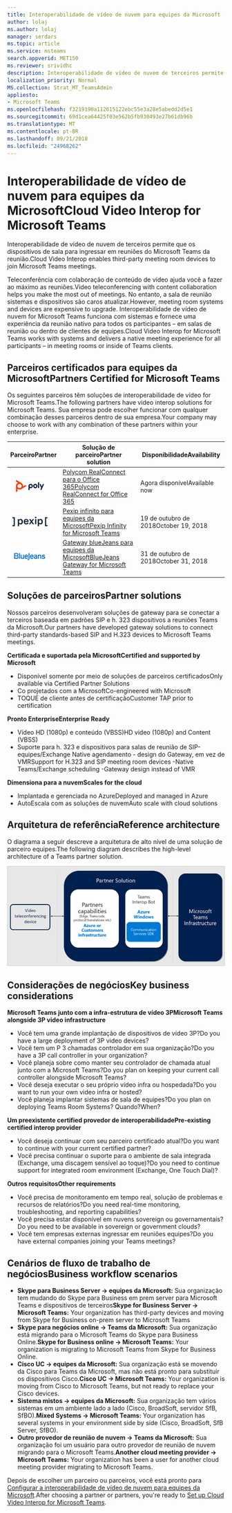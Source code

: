 ```yaml
---
title: Interoperabilidade de vídeo de nuvem para equipes da Microsoft
author: lolaj
ms.author: lolaj
manager: serdars
ms.topic: article
ms.service: msteams
search.appverid: MET150
ms.reviewer: srividhc
description: Interoperabilidade de vídeo de nuvem de terceiros permite que os dispositivos de sala para ingressar em reuniões do Microsoft Teams da reunião.
localization_priority: Normal
MS.collection: Strat_MT_TeamsAdmin
appliesto:
- Microsoft Teams
ms.openlocfilehash: f3219190a112615122ebc55e3a28e5abedd2d5e1
ms.sourcegitcommit: 69d1cea64425f03e562b5fb930493e27b61db96b
ms.translationtype: MT
ms.contentlocale: pt-BR
ms.lasthandoff: 09/21/2018
ms.locfileid: "24968262"
---
```

# <a name="cloud-video-interop-for-microsoft-teams"></a><span data-ttu-id="e7eb3-103">Interoperabilidade de vídeo de nuvem para equipes da Microsoft</span><span class="sxs-lookup"><span data-stu-id="e7eb3-103">Cloud Video Interop for Microsoft Teams</span></span>

<span data-ttu-id="e7eb3-104">Interoperabilidade de vídeo de nuvem de terceiros permite que os dispositivos de sala para ingressar em reuniões do Microsoft Teams da reunião.</span><span class="sxs-lookup"><span data-stu-id="e7eb3-104">Cloud Video Interop enables third-party meeting room devices to join Microsoft Teams meetings.</span></span>

<span data-ttu-id="e7eb3-105">Teleconferência com colaboração de conteúdo de vídeo ajuda você a fazer ao máximo as reuniões.</span><span class="sxs-lookup"><span data-stu-id="e7eb3-105">Video teleconferencing with content collaboration helps you make the most out of meetings.</span></span> <span data-ttu-id="e7eb3-106">No entanto, a sala de reunião sistemas e dispositivos são caros atualizar.</span><span class="sxs-lookup"><span data-stu-id="e7eb3-106">However, meeting room systems and devices are expensive to upgrade.</span></span> <span data-ttu-id="e7eb3-107">Interoperabilidade de vídeo de nuvem for Microsoft Teams funciona com sistemas e fornece uma experiência da reunião nativo para todos os participantes – em salas de reunião ou dentro de clientes de equipes.</span><span class="sxs-lookup"><span data-stu-id="e7eb3-107">Cloud Video Interop for Microsoft Teams works with systems and delivers a native meeting experience for all participants – in meeting rooms or inside of Teams clients.</span></span> 

## <a name="partners-certified-for-microsoft-teams"></a><span data-ttu-id="e7eb3-108">Parceiros certificados para equipes da Microsoft</span><span class="sxs-lookup"><span data-stu-id="e7eb3-108">Partners Certified for Microsoft Teams</span></span>

<span data-ttu-id="e7eb3-109">Os seguintes parceiros têm soluções de interoperabilidade de vídeo for Microsoft Teams.</span><span class="sxs-lookup"><span data-stu-id="e7eb3-109">The following partners have video interop solutions for Microsoft Teams.</span></span> <span data-ttu-id="e7eb3-110">Sua empresa pode escolher funcionar com qualquer combinação desses parceiros dentro de sua empresa.</span><span class="sxs-lookup"><span data-stu-id="e7eb3-110">Your company may choose to work with any combination of these partners within your enterprise.</span></span> 


|<span data-ttu-id="e7eb3-111">Parceiro</span><span class="sxs-lookup"><span data-stu-id="e7eb3-111">Partner</span></span>|<span data-ttu-id="e7eb3-112">Solução de parceiro</span><span class="sxs-lookup"><span data-stu-id="e7eb3-112">Partner solution</span></span>|<span data-ttu-id="e7eb3-113">Disponibilidade</span><span class="sxs-lookup"><span data-stu-id="e7eb3-113">Availability</span></span>|
|----|---|----|
|![Polycom RealConnect](media/polycom.png) |   [<span data-ttu-id="e7eb3-115">Polycom RealConnect para o Office 365</span><span class="sxs-lookup"><span data-stu-id="e7eb3-115">Polycom RealConnect for Office 365</span></span>](https://aka.ms/PolycomRealConnect)|<span data-ttu-id="e7eb3-116">Agora disponível</span><span class="sxs-lookup"><span data-stu-id="e7eb3-116">Available now</span></span>|
|![Pexip infinito](media/pexip.png)| [<span data-ttu-id="e7eb3-118">Pexip infinito para equipes da Microsoft</span><span class="sxs-lookup"><span data-stu-id="e7eb3-118">Pexip Infinity for Microsoft Teams</span></span>](https://aka.ms/PexipInfinity) | <span data-ttu-id="e7eb3-119">19 de outubro de 2018</span><span class="sxs-lookup"><span data-stu-id="e7eb3-119">October 19, 2018</span></span>|
|![Gateway blueJeans](media/bluejeans.png)|[<span data-ttu-id="e7eb3-121">Gateway blueJeans para equipes da Microsoft</span><span class="sxs-lookup"><span data-stu-id="e7eb3-121">BlueJeans Gateway for Microsoft Teams</span></span>](https://aka.ms/BluejeansGateway) | <span data-ttu-id="e7eb3-122">31 de outubro de 2018</span><span class="sxs-lookup"><span data-stu-id="e7eb3-122">October 31, 2018</span></span>|

## <a name="partner-solutions"></a><span data-ttu-id="e7eb3-123">Soluções de parceiros</span><span class="sxs-lookup"><span data-stu-id="e7eb3-123">Partner solutions</span></span>

<span data-ttu-id="e7eb3-124">Nossos parceiros desenvolveram soluções de gateway para se conectar a terceiros baseada em padrões SIP e h. 323 dispositivos a reuniões Teams da Microsoft.</span><span class="sxs-lookup"><span data-stu-id="e7eb3-124">Our partners have developed gateway solutions to connect third-party standards-based SIP and H.323 devices to Microsoft Teams meetings.</span></span>  
 
<span data-ttu-id="e7eb3-125">**Certificada e suportada pela Microsoft**</span><span class="sxs-lookup"><span data-stu-id="e7eb3-125">**Certified and supported by Microsoft**</span></span>

- <span data-ttu-id="e7eb3-126">Disponível somente por meio de soluções de parceiros certificados</span><span class="sxs-lookup"><span data-stu-id="e7eb3-126">Only available via Certified Partner Solutions</span></span>
- <span data-ttu-id="e7eb3-127">Co projetados com a Microsoft</span><span class="sxs-lookup"><span data-stu-id="e7eb3-127">Co-engineered with Microsoft</span></span>
- <span data-ttu-id="e7eb3-128">TOQUE de cliente antes de certificação</span><span class="sxs-lookup"><span data-stu-id="e7eb3-128">Customer TAP prior to certification</span></span>

<span data-ttu-id="e7eb3-129">**Pronto Enterprise**</span><span class="sxs-lookup"><span data-stu-id="e7eb3-129">**Enterprise Ready**</span></span>

- <span data-ttu-id="e7eb3-130">Vídeo HD (1080p) e conteúdo (VBSS)</span><span class="sxs-lookup"><span data-stu-id="e7eb3-130">HD video (1080p) and Content (VBSS)</span></span>
- <span data-ttu-id="e7eb3-131">Suporte para h. 323 e dispositivos para salas de reunião de SIP-equipes/Exchange Native agendamento - design do Gateway, em vez de VMR</span><span class="sxs-lookup"><span data-stu-id="e7eb3-131">Support for H.323 and SIP meeting room devices -Native Teams/Exchange scheduling -Gateway design instead of VMR</span></span>

<span data-ttu-id="e7eb3-132">**Dimensiona para a nuvem**</span><span class="sxs-lookup"><span data-stu-id="e7eb3-132">**Scales for the cloud**</span></span>

- <span data-ttu-id="e7eb3-133">Implantada e gerenciada no Azure</span><span class="sxs-lookup"><span data-stu-id="e7eb3-133">Deployed and managed in Azure</span></span>
- <span data-ttu-id="e7eb3-134">AutoEscala com as soluções de nuvem</span><span class="sxs-lookup"><span data-stu-id="e7eb3-134">Auto scale with cloud solutions</span></span>

 
## <a name="reference-architecture"></a><span data-ttu-id="e7eb3-135">Arquitetura de referência</span><span class="sxs-lookup"><span data-stu-id="e7eb3-135">Reference architecture</span></span>

<span data-ttu-id="e7eb3-136">O diagrama a seguir descreve a arquitetura de alto nível de uma solução de parceiro equipes.</span><span class="sxs-lookup"><span data-stu-id="e7eb3-136">The following diagram describes the high-level architecture of a Teams partner solution.</span></span>

![Solução de parceiro de interoperabilidade de vídeo de nuvem de equipes](media/teams-cloud-video-interop-partner-solution.png)

## <a name="key-business-considerations"></a><span data-ttu-id="e7eb3-138">Considerações de negócios</span><span class="sxs-lookup"><span data-stu-id="e7eb3-138">Key business considerations</span></span>

<span data-ttu-id="e7eb3-139">**Microsoft Teams junto com a infra-estrutura de vídeo 3P**</span><span class="sxs-lookup"><span data-stu-id="e7eb3-139">**Microsoft Teams alongside 3P video infrastructure**</span></span>

- <span data-ttu-id="e7eb3-140">Você tem uma grande implantação de dispositivos de vídeo 3P?</span><span class="sxs-lookup"><span data-stu-id="e7eb3-140">Do you have a large deployment of 3P video devices?</span></span>
- <span data-ttu-id="e7eb3-141">Você tem um P 3 chamadas controlador em sua organização?</span><span class="sxs-lookup"><span data-stu-id="e7eb3-141">Do you have a 3P call controller in your organization?</span></span>
- <span data-ttu-id="e7eb3-142">Você planeja sobre como manter seu controlador de chamada atual junto com a Microsoft Teams?</span><span class="sxs-lookup"><span data-stu-id="e7eb3-142">Do you plan on keeping your current call controller alongside Microsoft Teams?</span></span>
- <span data-ttu-id="e7eb3-143">Você deseja executar o seu próprio vídeo infra ou hospedada?</span><span class="sxs-lookup"><span data-stu-id="e7eb3-143">Do you want to run your own video infra or hosted?</span></span> 
- <span data-ttu-id="e7eb3-144">Você planeja implantar sistemas de sala de equipes?</span><span class="sxs-lookup"><span data-stu-id="e7eb3-144">Do you plan on deploying Teams Room Systems?</span></span> <span data-ttu-id="e7eb3-145">Quando?</span><span class="sxs-lookup"><span data-stu-id="e7eb3-145">When?</span></span>

<span data-ttu-id="e7eb3-146">**Um preexistente certified provedor de interoperabilidade**</span><span class="sxs-lookup"><span data-stu-id="e7eb3-146">**Pre-existing certified interop provider**</span></span>

- <span data-ttu-id="e7eb3-147">Você deseja continuar com seu parceiro certificado atual?</span><span class="sxs-lookup"><span data-stu-id="e7eb3-147">Do you want to continue with your current certified partner?</span></span>
- <span data-ttu-id="e7eb3-148">Você precisa continuar o suporte para o ambiente de sala integrada (Exchange, uma discagem sensível ao toque)?</span><span class="sxs-lookup"><span data-stu-id="e7eb3-148">Do you need to continue support for integrated room environment (Exchange, One Touch Dial)?</span></span>

<span data-ttu-id="e7eb3-149">**Outros requisitos**</span><span class="sxs-lookup"><span data-stu-id="e7eb3-149">**Other requirements**</span></span>

- <span data-ttu-id="e7eb3-150">Você precisa de monitoramento em tempo real, solução de problemas e recursos de relatórios?</span><span class="sxs-lookup"><span data-stu-id="e7eb3-150">Do you need real-time monitoring, troubleshooting, and reporting capabilities?</span></span>
- <span data-ttu-id="e7eb3-151">Você precisa estar disponível em nuvens sovereign ou governamentais?</span><span class="sxs-lookup"><span data-stu-id="e7eb3-151">Do you need to be available in sovereign or government clouds?</span></span>
- <span data-ttu-id="e7eb3-152">Você tem empresas externas ingressar em reuniões equipes?</span><span class="sxs-lookup"><span data-stu-id="e7eb3-152">Do you have external companies joining your Teams meetings?</span></span> 

## <a name="business-workflow-scenarios"></a><span data-ttu-id="e7eb3-153">Cenários de fluxo de trabalho de negócios</span><span class="sxs-lookup"><span data-stu-id="e7eb3-153">Business workflow scenarios</span></span>

- <span data-ttu-id="e7eb3-154">**Skype para Business Server -> equipes da Microsoft:** Sua organização tem mudando do Skype para Business em prem server para Microsoft Teams e dispositivos de terceiros</span><span class="sxs-lookup"><span data-stu-id="e7eb3-154">**Skype for Business Server -> Microsoft Teams:** Your organization has third-party devices and moving from Skype for Business on-prem server to Microsoft Teams</span></span>  
- <span data-ttu-id="e7eb3-155">**Skype para negócios online -> Teams da Microsoft:** Sua organização está migrando para o Microsoft Teams do Skype para Business Online.</span><span class="sxs-lookup"><span data-stu-id="e7eb3-155">**Skype for Business online -> Microsoft Teams:** Your organization is migrating to Microsoft Teams from Skype for Business Online.</span></span>
- <span data-ttu-id="e7eb3-156">**Cisco UC -> equipes da Microsoft:** Sua organização está se movendo da Cisco para Teams da Microsoft, mas não está pronto para substituir os dispositivos Cisco.</span><span class="sxs-lookup"><span data-stu-id="e7eb3-156">**Cisco UC -> Microsoft Teams:** Your organization is moving from Cisco to Microsoft Teams, but not ready to replace your Cisco devices.</span></span>
- <span data-ttu-id="e7eb3-157">**Sistema mistos -> equipes da Microsoft:** Sua organização tem vários sistemas em um ambiente lado a lado (Cisco, BroadSoft, servidor SfB, SfBO).</span><span class="sxs-lookup"><span data-stu-id="e7eb3-157">**Mixed Systems -> Microsoft Teams:** Your organization has several systems in your environment side by side (Cisco, BroadSoft, SfB Server, SfBO).</span></span>
- <span data-ttu-id="e7eb3-158">**Outro provedor de reunião de nuvem -> Teams da Microsoft:** Sua organização foi um usuário para outro provedor de reunião de nuvem migrando para o Microsoft Teams.</span><span class="sxs-lookup"><span data-stu-id="e7eb3-158">**Another cloud meeting provider -> Microsoft Teams:** Your organization has been a user for another cloud meeting provider migrating to Microsoft Teams.</span></span>


<span data-ttu-id="e7eb3-159">Depois de escolher um parceiro ou parceiros, você está pronto para [Configurar a interoperabilidade de vídeo de nuvem para equipes da Microsoft](cloud-video-interop-for-teams-set-up.md).</span><span class="sxs-lookup"><span data-stu-id="e7eb3-159">After choosing a partner or partners, you're ready to [Set up Cloud Video Interop for Microsoft Teams](cloud-video-interop-for-teams-set-up.md).</span></span> 